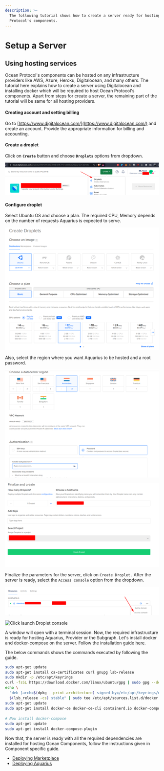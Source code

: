 ```yaml
---
description: >-
  The following tutorial shows how to create a server ready for hosting Ocean
  Protocol's components.
---
```


# Setup a Server

## **Using hosting services**

Ocean Protocol's components can be hosted on any infrastructure providers like AWS, Azure, Heroku, Digitalocean, and many others. The tutorial here explains how to create a server using Digitalocean and installing docker which will be required to host Ocean Protocol's components. Apart from steps for create a server, the remaining part of the tutorial will be same for all hosting providers.

#### Creating account and setting billing

Go to [https://www.digitalocean.com/](https://www.digitalocean.com/) and create an account. Provide the appropriate information for billing and accounting.

#### Create a droplet

Click on **`Create`** button and choose **`Droplets`** options from dropdown.

![Server Setup](../.gitbook/assets/server-setup/image.png)

#### Configure droplet

Select Ubuntu OS and choose a plan. The required CPU, Memory depends on the number of requests Aquarius is expected to serve.

![Configure droplet](<../.gitbook/assets/server-setup/image (8).png>)

Also, select the region where you want Aquarius to be hosted and a root password.

![Select region](<../.gitbook/assets/server-setup/image (6).png>)

![Click create Droplet](<../.gitbook/assets/server-setup/image (7).png>)

Finalize the parameters for the server, click on `Create Droplet.` After the server is ready, select the `Access console` option from the dropdown.

![Click access console](<../.gitbook/assets/server-setup/image (3).png>)

![Click launch Droplet console](../.gitbook/assets/image%20\(9\).png)

A window will open with a terminal session. Now, the required infrastructure is ready for hosting Aquarius, Provider or the Subgraph. Let's install docker and docker-compose on the server. Follow the installation guide [here](https://docs.docker.com/engine/install/ubuntu/).

The below commands shows the commands executed by following the guide.

```bash
sudo apt-get update
sudo apt-get install ca-certificates curl gnupg lsb-release
sudo mkdir -p /etc/apt/keyrings
curl -fsSL https://download.docker.com/linux/ubuntu/gpg | sudo gpg --dearmor -o /etc/apt/keyrings/docker.gpg
echo \
  "deb [arch=$(dpkg --print-architecture) signed-by=/etc/apt/keyrings/docker.gpg] https://download.docker.com/linux/ubuntu \
  $(lsb_release -cs) stable" | sudo tee /etc/apt/sources.list.d/docker.list > /dev/null
sudo apt-get update
sudo apt-get install docker-ce docker-ce-cli containerd.io docker-compose-plugin

# Now install docker-compose
sudo apt-get update
sudo apt-get install docker-compose-plugin
```

Now that, the server is ready with all the required dependencies are installed for hosting Ocean Components, follow the instructions given in Component specific guide.

* [Deploying Marketplace](deploying-marketplace.md)
* [Deploying Aquarius](deploying-aquarius.md)
